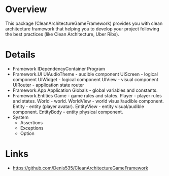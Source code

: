 # Overview
This package (CleanArchitectureGameFramework) provides you with clean architecture framework that helping you to develop your project following the best practices (like Clean Architecture, Uber Ribs).

# Details
- Framework
  IDependencyContainer
  Program
- Framework.UI
  UIAudioTheme - audible component
  UIScreen - logical component
  UIWidget - logical component
  UIView - visual component
  UIRouter - application state router
- Framework.App
  Application
  Globals - global variables and constants.
- Framework.Entities
  Game - game rules and states.
  Player - player rules and states.
  World - world.
  WorldView - world visual/audible component.
  Entity - entity (player avatar).
  EntityView - entity visual/audible component.
  EntityBody - entity physical component.
- System
  - Assertions
  - Exceptions
  - Option

# Links
- https://github.com/Denis535/CleanArchitectureGameFramework
